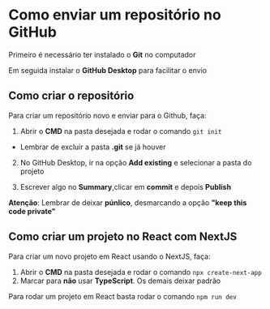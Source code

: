 # Como enviar um repositório no GitHub
Primeiro é necessário ter instalado o __Git__ no computador

Em seguida instalar o __GitHub Desktop__ para facilitar o envio

## Como criar o repositório
Para criar um repositório novo e enviar para o Github, faça:

1. Abrir o __CMD__ na pasta desejada e rodar o comando `git init`
- Lembrar de excluir a pasta __.git__ se já houver

2. No GitHub Desktop, ir na opção __Add existing__ e selecionar a pasta do projeto

3. Escrever algo no __Summary__,clicar em __commit__ e depois __Publish__

__Atenção__: Lembrar de deixar __púnlico__, desmarcando a opção __"keep this code private"__

## Como criar um projeto no React com NextJS
Para criar um novo projeto em React usando o NextJS, faça:
1. Abrir o __CMD__ na pasta desejada e rodar o comando `npx create-next-app`
2. Marcar para __não__ usar __TypeScript__. Os demais deixar padrão

Para rodar um projeto em React basta rodar o comando `npm run dev`